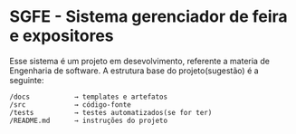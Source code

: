 # SGFE - Sistema gerenciador de feira e expositores

Esse sistema é um projeto em desevolvimento, referente a materia de Engenharia de software. A estrutura base do projeto(sugestão) é a seguinte:

```
/docs           → templates e artefatos
/src            → código-fonte
/tests          → testes automatizados(se for ter)
/README.md      → instruções do projeto
```

